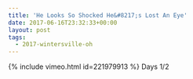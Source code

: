```yaml
---
title: 'He Looks So Shocked He&#8217;s Lost An Eye'
date: 2017-06-16T23:32:33+00:00
layout: post
tags:
  - 2017-wintersville-oh
---
```

{% include vimeo.html id=221979913 %}
Days 1/2